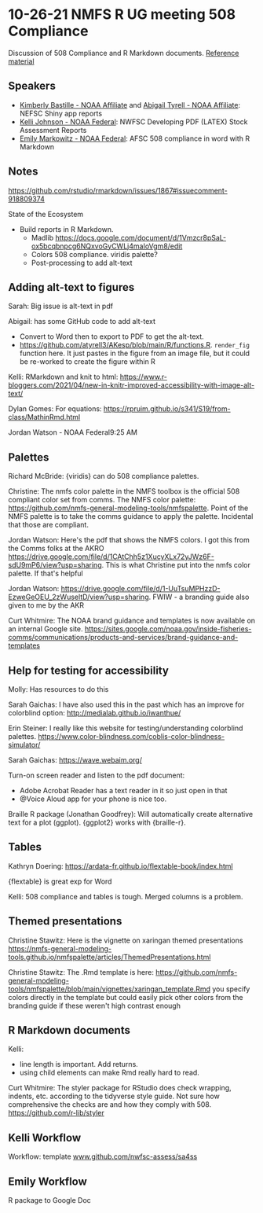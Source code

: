 # 10-26-21 NMFS R UG meeting 508 Compliance

Discussion of 508 Compliance and R Markdown documents. [Reference material](https://github.com/nmfs-openscapes/10-26-21-508-Compliance/tree/main/reference)

## Speakers

* [Kimberly Bastille - NOAA Affiliate]() and [Abigail Tyrell - NOAA Affiliate](): NEFSC Shiny app reports 
* [Kelli Johnson - NOAA Federal](): NWFSC Developing PDF (LATEX) Stock Assessment Reports
* [Emily Markowitz - NOAA Federal](): AFSC 508 compliance in word with R Markdown

## Notes

https://github.com/rstudio/rmarkdown/issues/1867#issuecomment-918809374 

State of the Ecosystem

* Build reports in R Markdown.
    * Madlib https://docs.google.com/document/d/1Vmzcr8pSaL-ox5bcqbnpcg6NQxvoGyCWLj4maIoVgm8/edit
    * Colors 508 compliance. viridis palette?
    * Post-processing to add alt-text

## Adding alt-text to figures

Sarah: Big issue is alt-text in pdf

Abigail: has some GitHub code to add alt-text

   * Convert to Word then to export to PDF to get the alt-text.
   * https://github.com/atyrell3/AKesp/blob/main/R/functions.R. `render_fig` function here. It just pastes in the figure from an image file, but it could be re-worked to create the figure within R

Kelli: RMarkdown and knit to html: https://www.r-bloggers.com/2021/04/new-in-knitr-improved-accessibility-with-image-alt-text/

Dylan Gomes: For equations: https://rpruim.github.io/s341/S19/from-class/MathinRmd.html

Jordan Watson - NOAA Federal9:25 AM

## Palettes

Richard McBride: {viridis} can do 508 compliance palettes.

Christine: The nmfs color palette in the NMFS toolbox is the official 508 compliant color set from comms. The NMFS color palette: https://github.com/nmfs-general-modeling-tools/nmfspalette.   Point of the NMFS palette is to take the comms guidance to apply the palette. Incidental that those are compliant.

Jordan Watson: Here's the pdf that shows the NMFS colors. I got this from the Comms folks at the AKRO https://drive.google.com/file/d/1CAtChh5z1XucyXLx72yJWz6F-sdU9mP6/view?usp=sharing. This is what Christine put into the nmfs color palette. If that's helpful

Jordan Watson: https://drive.google.com/file/d/1-UuTsuMPHzzD-EzweGeOEU_2zWuseltD/view?usp=sharing. FWIW - a branding guide also given to me by the AKR

Curt Whitmire: The NOAA brand guidance and templates is now available on an internal Google site. https://sites.google.com/noaa.gov/inside-fisheries-comms/communications/products-and-services/brand-guidance-and-templates

## Help for testing for accessibility

Molly: Has resources to do this

Sarah Gaichas: I have also used this in the past which has an improve for colorblind option: http://medialab.github.io/iwanthue/

Erin Steiner: I really like this website for testing/understanding colorblind palettes. https://www.color-blindness.com/coblis-color-blindness-simulator/

Sarah Gaichas: https://wave.webaim.org/

Turn-on screen reader and listen to the pdf document:
  
  * Adobe Acrobat Reader has a text reader in it so just open in that
  * @Voice Aloud app for your phone is nice too.

Braille R package (Jonathan Goodfrey): Will automatically create alternative text for a plot (ggplot).  {ggplot2} works with {braille-r}.

## Tables

Kathryn Doering: https://ardata-fr.github.io/flextable-book/index.html

{flextable} is great exp for Word

Kelli: 508 compliance and tables is tough. Merged columns is a problem.


## Themed presentations

Christine Stawitz: Here is the vignette on xaringan themed presentations https://nmfs-general-modeling-tools.github.io/nmfspalette/articles/ThemedPresentations.html

Christine Stawitz: The .Rmd template is here: https://github.com/nmfs-general-modeling-tools/nmfspalette/blob/main/vignettes/xaringan_template.Rmd you specify colors directly in the template but could easily pick other colors from the branding guide if these weren't high contrast enough

## R Markdown documents

Kelli:

   * line length is important. Add returns.
   * using child elements can make Rmd really hard to read.

Curt Whitmire: The styler package for RStudio does check wrapping, indents, etc. according to the tidyverse style guide. Not sure how comprehensive the checks are and how they comply with 508.
https://github.com/r-lib/styler

## Kelli Workflow

Workflow: template www.github.com/nwfsc-assess/sa4ss

## Emily Workflow

R package to Google Doc


